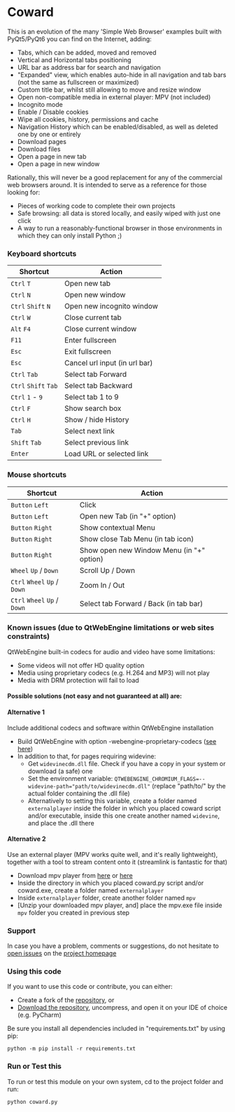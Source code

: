 # Coward

This is an evolution of the many 'Simple Web Browser' examples built with PyQt5/PyQt6 you can find on the Internet, adding:

- Tabs, which can be added, moved and removed
- Vertical and Horizontal tabs positioning
- URL bar as address bar for search and navigation
- "Expanded" view, which enables auto-hide in all navigation and tab bars (not the same as fullscreen or maximized)
- Custom title bar, whilst still allowing to move and resize window
- Open non-compatible media in external player: MPV (not included)
- Incognito mode
- Enable / Disable cookies
- Wipe all cookies, history, permissions and cache
- Navigation History which can be enabled/disabled, as well as deleted one by one or entirely
- Download pages
- Download files
- Open a page in new tab
- Open a page in new window

Rationally, this will never be a good replacement for any of the commercial web browsers around. It is intended to serve as a reference for those looking for:
- Pieces of working code to complete their own projects
- Safe browsing: all data is stored locally, and easily wiped with just one click
- A way to run a reasonably-functional browser in those environments in which they can only install Python ;)

### Keyboard shortcuts

| Shortcut             | Action                        |
|----------------------|-------------------------------|
| `Ctrl` `T`           | Open new tab                  |
| `Ctrl` `N`           | Open new window               |
| `Ctrl` `Shift` `N`   | Open new incognito window     |
| `Ctrl` `W`           | Close current tab             |
| `Alt` `F4`           | Close current window          |
| `F11`                | Enter fullscreen              |
| `Esc`                | Exit fullscreen               |
| `Esc`                | Cancel url input (in url bar) |
| `Ctrl` `Tab`         | Select tab Forward            |
| `Ctrl` `Shift` `Tab` | Select tab Backward           |
| `Ctrl` `1` - `9`     | Select tab 1 to 9             |
| `Ctrl` `F`           | Show search box               |
| `Ctrl` `H`           | Show / hide History           |
| `Tab`                | Select next link              |
| `Shift` `Tab`        | Select previous link          |
| `Enter`              | Load URL or selected link     |

### Mouse shortcuts

| Shortcut                     | Action                                    |
|------------------------------|-------------------------------------------|
| `Button` `Left`              | Click                                     |
| `Button` `Left`              | Open new Tab (in "+" option)              |
| `Button` `Right`             | Show contextual Menu                      |
| `Button` `Right`             | Show close Tab Menu (in tab icon)         |
| `Button` `Right`             | Show open new Window Menu (in "+" option) |
| `Wheel` `Up` / `Down`        | Scroll Up / Down                          |
| `Ctrl` `Wheel` `Up` / `Down` | Zoom In / Out                             |
| `Ctrl` `Wheel` `Up` / `Down` | Select tab Forward / Back (in tab bar)    |

### Known issues (due to QtWebEngine limitations or web sites constraints)

QtWebEngine built-in codecs for audio and video have some limitations:
- Some videos will not offer HD quality option
- Media using proprietary codecs (e.g. H.264 and MP3) will not play 
- Media with DRM protection will fail to load

#### Possible solutions (not easy and not guaranteed at all) are:

#### Alternative 1
Include additional codecs and software within QtWebEngine installation

- Build QtWebEngine with option -webengine-proprietary-codecs ([see here](https://doc.qt.io/qt-6/qtwebengine-features.html#audio-and-video-codecs))
- In addition to that, for pages requiring widevine:
  - Get `widevinecdm.dll` file. Check if you have a copy in your system or download (a safe) one
  - Set the environment variable: `QTWEBENGINE_CHROMIUM_FLAGS=--widevine-path="path/to/widevinecdm.dll"` (replace "path/to/" by the actual folder containing the .dll file)
  - Alternatively to setting this variable, create a folder named `externalplayer` inside the folder in which you placed coward script and/or executable, inside this one create another named `widevine`, and place the .dll there

#### Alternative 2
Use an external player (MPV works quite well, and it's really lightweight), together with a tool to stream content onto it (streamlink is fantastic for that)

- Download mpv player from [here](https://github.com/shinchiro/mpv-winbuild-cmake/releases/download/20250827/mpv-aarch64-20250827-git-9f153e2.7z) or [here](https://github.com/zhongfly/mpv-winbuild/releases/download/2025-09-01-efb70d7/mpv-aarch64-20250901-git-efb70d7.7z)
- Inside the directory in which you placed coward.py script and/or coward.exe, create a folder named `externalplayer`
- Inside `externalplayer` folder, create another folder named `mpv`
- [Unzip your downloaded mpv player, and] place the mpv.exe file inside `mpv` folder you created in previous step

### Support

In case you have a problem, comments or suggestions, do not hesitate to [open issues](https://github.com/Kalmat/Coward/issues) on the [project homepage](https://github.com/Kalmat/Coward)

### Using this code

If you want to use this code or contribute, you can either:

- Create a fork of the [repository](https://github.com/Kalmat/Coward), or
- [Download the repository](https://github.com/Kalmat/Coward/archive/refs/heads/master.zip), uncompress, and open it on your IDE of choice (e.g. PyCharm)

Be sure you install all dependencies included in "requirements.txt" by using pip:

    python -m pip install -r requirements.txt

### Run or Test this

To run or test this module on your own system, cd to the project folder and run:

    python coward.py
